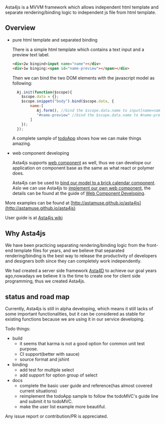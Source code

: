 Asta4js is a MVVM framework which allows independent html template and separate rendering/binding logic to independent js file from html template.


## Overview

- pure html template and separated binding

    There is a simple html template which contains a text input and a preview text label.
    
    ```html
    <div>2w bingind<input name="name"></div>
    <div>1w binging:<span id="name-preview"></span></div>
    ```
    
    Then we can bind the two DOM elements with the javascript model as following:
    
    ```javascript
      Aj.init(function($scope){
        $scope.data = {};
        $scope.snippet("body").bind($scope.data, {
            name:[
               Aj.form(), //bind the $scope.data.name to input[name=name] in 2-way
               "#name-preview" //bind the $scope.data.name to #name-preview in 1-way
            ]
        });
      });
    ```
    
    A complete sample of [todoApp](http://astamuse.github.io/asta4js/examples/todoApp/todoApp.html) shows how we can make things amazing.

- web component developing

    Asta4js supports [web component](http://webcomponents.org/) as well, thus we can develope our application on component base as the same as what react or polymer does.

    Asta4js can be used to [bind our model to a brick calendar component](http://astamuse.github.io/asta4js/examples/brick/calendar.html). Aslo we can use Asta4js to [implement our own web component](http://astamuse.github.io/asta4js/examples/component/bookInfo.html), the details can be found at the guide of [Web Component Developing](https://github.com/astamuse/asta4js/wiki/Web-Component-Developing).


More examples can be found at [http://astamuse.github.io/asta4js](http://astamuse.github.io/asta4js)

User guide is at [Asta4js wiki](https://github.com/astamuse/asta4js/wiki)

## Why Asta4js

We have been practicing separating rendering/binding logic from the front-end template files for years, and we believe that separated rendering/binding is the best way to release the productivity of developers and designers  both since they can completely work independently.

We had created a server side framework [Asta4D](https://github.com/astamuse/asta4d) to achieve our goal years ago,nowadays we believe it is the time to create one for client side programming, thus we created Asta4js.  

## status and road map

Currently, Asta4js is still in alpha developing, which means it still lacks of some important functionalities, but it can be considered as stable for existing functions because we are using it in our service developing.

Todo things:

* build
    * it seems that karma is not a good option for common unit test purpose.
    * CI support(better with sauce)
    * source format and jshint
* binding
    * add test for multiple select
    * add support for option group of select
* docs
    * complete the basic user guide and reference(has almost covered current situations)
    * reimplement the todoApp sample to follow the todoMVC's guide line and submit it to todoMVC.
    * make the user list example more beautiful.

Any issue report or contribution/PR is appreciated.